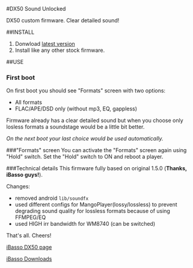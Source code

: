 #DX50 Sound Unlocked

DX50 custom firmware. Clear detailed sound!

##INSTALL

1. Donwload [latest version](https://github.com/dm1try/dx50_sound_unlocked/raw/master/releases/dx50_sound_unlocked_1.1.0.7z)
2. Install like any other stock firmware.

##USE

### First boot
On first boot you should see "Formats" screen with two options:

-  All formats
-  FLAC/APE/DSD only (without mp3, EQ, gappless)

Firmware already has a clear detailed sound but when you choose only losless formats a soundstage would be a little bit better.

*On the next boot your last choice would be used automatically.*

###"Formats" screen
You can activate the "Formats" screen again using "Hold" switch.
Set the "Hold" switch to ON and reboot a player.

###Technical details
This firmware fully based on original 1.5.0 (**Thanks, iBasso guys!**).

Changes:

- removed android `lib/soundfx`
- used different configs for MangoPlayer(lossy/lossless) to prevent degrading sound quality for lossless formats because of using FFMPEG/EQ
- used HIGH irr bandwidth for WM8740 (can be switched)

That's all. Cheers!

[iBasso DX50 page](http://ibasso.com/en/products/show.asp?ID=81)

[iBasso Downloads](http://ibasso.com/en/download/index.asp)






